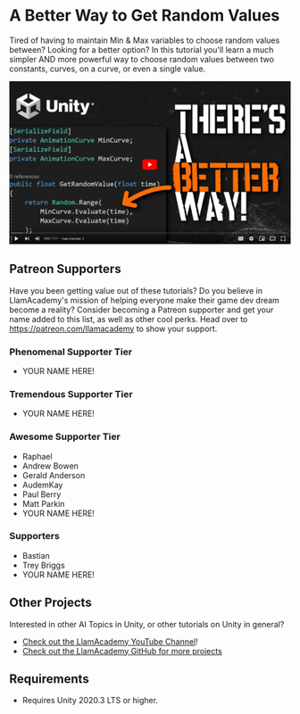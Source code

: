 # A Better Way to Get Random Values

Tired of having to maintain Min & Max variables to choose random values between? Looking for a better option? In this tutorial you'll learn a much simpler AND more powerful way to choose random values between two constants, curves, on a curve, or even a single value. 

[![Youtube Tutorial](./Video%20Screenshot.png)](https://youtu.be/J4JC3o3jkTw)

## Patreon Supporters
Have you been getting value out of these tutorials? Do you believe in LlamAcademy's mission of helping everyone make their game dev dream become a reality? Consider becoming a Patreon supporter and get your name added to this list, as well as other cool perks.
Head over to https://patreon.com/llamacademy to show your support.

### Phenomenal Supporter Tier
* YOUR NAME HERE!

### Tremendous Supporter Tier
* YOUR NAME HERE!

### Awesome Supporter Tier
* Raphael
* Andrew Bowen
* Gerald Anderson
* AudemKay
* Paul Berry
* Matt Parkin
* YOUR NAME HERE!

### Supporters
* Bastian
* Trey Briggs
* YOUR NAME HERE!

## Other Projects
Interested in other AI Topics in Unity, or other tutorials on Unity in general? 

* [Check out the LlamAcademy YouTube Channel](https://youtube.com/c/LlamAcademy)!
* [Check out the LlamAcademy GitHub for more projects](https://github.com/llamacademy)

## Requirements
* Requires Unity 2020.3 LTS or higher. 